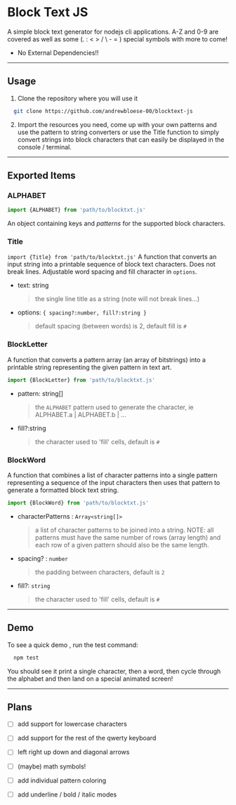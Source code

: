 # Block Text JS
A simple block text generator for nodejs cli applications. A-Z and 0-9 are covered as well as some (. : < > / \ - = ) special symbols with more to come!
- No External Dependencies!!
****
## Usage
1. Clone the repository where you will use it
```bash 
  git clone https://github.com/andrewbloese-00/blocktext-js 
```

2. Import the resources you need, come up with your own patterns and use the pattern to string converters or use the Title function to simply convert strings into block characters that can easily be displayed in the console / terminal. 

****
## Exported Items
### ALPHABET 
```javascript
import {ALPHABET} from 'path/to/blocktxt.js'
```
An object containing keys and _patterns_ for the supported block characters.


### Title
`import {Title} from 'path/to/blocktxt.js'`
A function that converts an input string into a printable sequence of block text characters. Does not break lines. Adjustable word spacing and fill character in `options`. 
- text: string
  > the single line title as a string (note will not break lines...)
- options: `{ spacing?:number, fill?:string }`
  > default spacing (between words) is 2, default fill is `#`


### BlockLetter
A function that converts a pattern array (an array of bitstrings) into a printable string representing the given pattern in text art. 
```javascript
import {BlockLetter} from 'path/to/blocktxt.js'
```

- pattern: string[]
  > the `ALPHABET` pattern used to generate the character,
   ie ALPHABET.a | ALPHABET.b | ...
- fill?:string
  > the character used to 'fill' cells, default is `#`


### BlockWord
A function that combines a list of character patterns into a single pattern representing a sequence of the input characters then uses that pattern to generate a formatted block text string. 
```javascript 
import {BlockWord} from 'path/to/blocktxt.js'
```
- characterPatterns : `Array<string[]>` 
  > a list of character patterns to be joined into a string. NOTE: all patterns must have the same number of rows (array length) and each row of a given pattern should also be the same length.
- spacing? : `number`
  > the padding between characters, default is `2`
- fill?: `string`
  > the character used to 'fill' cells, default is `#`



****

## Demo
To see a quick demo , run the test command: 

```bash
  npm test
```

You should see it print a single character, then a word, then cycle through the alphabet and then land on a special animated screen!



****

## Plans
- [ ] add support for lowercase characters
- [ ] add support for the rest of the qwerty keyboard
- [ ] left right up down and diagonal arrows
- [ ] (maybe) math symbols!
- [ ] add individual pattern coloring 
- [ ] add underline / bold / italic modes






